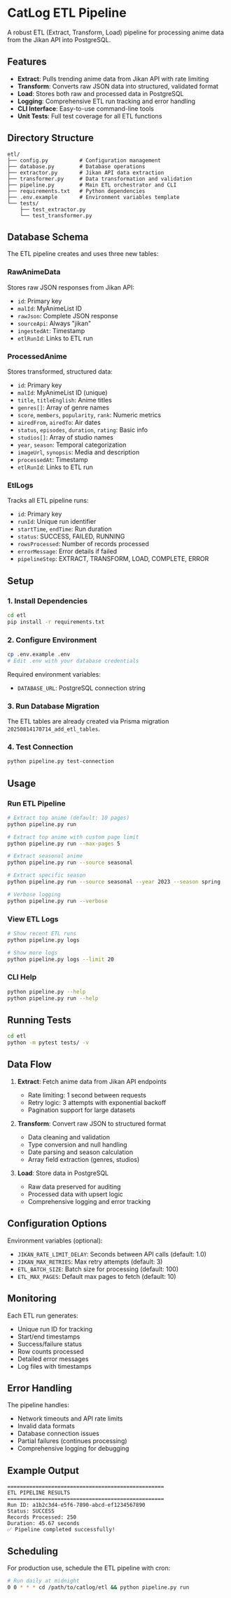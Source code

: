 # CatLog ETL Pipeline

A robust ETL (Extract, Transform, Load) pipeline for processing anime data from the Jikan API into PostgreSQL.

## Features

- **Extract**: Pulls trending anime data from Jikan API with rate limiting
- **Transform**: Converts raw JSON data into structured, validated format
- **Load**: Stores both raw and processed data in PostgreSQL
- **Logging**: Comprehensive ETL run tracking and error handling
- **CLI Interface**: Easy-to-use command-line tools
- **Unit Tests**: Full test coverage for all ETL functions

## Directory Structure

```
etl/
├── config.py          # Configuration management
├── database.py        # Database operations
├── extractor.py       # Jikan API data extraction
├── transformer.py     # Data transformation and validation
├── pipeline.py        # Main ETL orchestrator and CLI
├── requirements.txt   # Python dependencies
├── .env.example       # Environment variables template
└── tests/
    ├── test_extractor.py
    └── test_transformer.py
```

## Database Schema

The ETL pipeline creates and uses three new tables:

### RawAnimeData
Stores raw JSON responses from Jikan API:
- `id`: Primary key
- `malId`: MyAnimeList ID
- `rawJson`: Complete JSON response
- `sourceApi`: Always "jikan"
- `ingestedAt`: Timestamp
- `etlRunId`: Links to ETL run

### ProcessedAnime
Stores transformed, structured data:
- `id`: Primary key
- `malId`: MyAnimeList ID (unique)
- `title`, `titleEnglish`: Anime titles
- `genres[]`: Array of genre names
- `score`, `members`, `popularity`, `rank`: Numeric metrics
- `airedFrom`, `airedTo`: Air dates
- `status`, `episodes`, `duration`, `rating`: Basic info
- `studios[]`: Array of studio names
- `year`, `season`: Temporal categorization
- `imageUrl`, `synopsis`: Media and description
- `processedAt`: Timestamp
- `etlRunId`: Links to ETL run

### EtlLogs
Tracks all ETL pipeline runs:
- `id`: Primary key
- `runId`: Unique run identifier
- `startTime`, `endTime`: Run duration
- `status`: SUCCESS, FAILED, RUNNING
- `rowsProcessed`: Number of records processed
- `errorMessage`: Error details if failed
- `pipelineStep`: EXTRACT, TRANSFORM, LOAD, COMPLETE, ERROR

## Setup

### 1. Install Dependencies

```bash
cd etl
pip install -r requirements.txt
```

### 2. Configure Environment

```bash
cp .env.example .env
# Edit .env with your database credentials
```

Required environment variables:
- `DATABASE_URL`: PostgreSQL connection string

### 3. Run Database Migration

The ETL tables are already created via Prisma migration `20250814170714_add_etl_tables`.

### 4. Test Connection

```bash
python pipeline.py test-connection
```

## Usage

### Run ETL Pipeline

```bash
# Extract top anime (default: 10 pages)
python pipeline.py run

# Extract top anime with custom page limit
python pipeline.py run --max-pages 5

# Extract seasonal anime
python pipeline.py run --source seasonal

# Extract specific season
python pipeline.py run --source seasonal --year 2023 --season spring

# Verbose logging
python pipeline.py run --verbose
```

### View ETL Logs

```bash
# Show recent ETL runs
python pipeline.py logs

# Show more logs
python pipeline.py logs --limit 20
```

### CLI Help

```bash
python pipeline.py --help
python pipeline.py run --help
```

## Running Tests

```bash
cd etl
python -m pytest tests/ -v
```

## Data Flow

1. **Extract**: Fetch anime data from Jikan API endpoints
   - Rate limiting: 1 second between requests
   - Retry logic: 3 attempts with exponential backoff
   - Pagination support for large datasets

2. **Transform**: Convert raw JSON to structured format
   - Data cleaning and validation
   - Type conversion and null handling
   - Date parsing and season calculation
   - Array field extraction (genres, studios)

3. **Load**: Store data in PostgreSQL
   - Raw data preserved for auditing
   - Processed data with upsert logic
   - Comprehensive logging and error tracking

## Configuration Options

Environment variables (optional):
- `JIKAN_RATE_LIMIT_DELAY`: Seconds between API calls (default: 1.0)
- `JIKAN_MAX_RETRIES`: Max retry attempts (default: 3)
- `ETL_BATCH_SIZE`: Batch size for processing (default: 100)
- `ETL_MAX_PAGES`: Default max pages to fetch (default: 10)

## Monitoring

Each ETL run generates:
- Unique run ID for tracking
- Start/end timestamps
- Success/failure status
- Row counts processed
- Detailed error messages
- Log files with timestamps

## Error Handling

The pipeline handles:
- Network timeouts and API rate limits
- Invalid data formats
- Database connection issues
- Partial failures (continues processing)
- Comprehensive logging for debugging

## Example Output

```
==================================================
ETL PIPELINE RESULTS
==================================================
Run ID: a1b2c3d4-e5f6-7890-abcd-ef1234567890
Status: SUCCESS
Records Processed: 250
Duration: 45.67 seconds
✅ Pipeline completed successfully!
```

## Scheduling

For production use, schedule the ETL pipeline with cron:

```bash
# Run daily at midnight
0 0 * * * cd /path/to/catlog/etl && python pipeline.py run
```